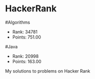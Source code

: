 # HackerRank


#Algorithms
- Rank: 34781
- Points: 751.00

#Java
- Rank: 20998
- Points: 163.00 

My solutions to problems on Hacker Rank
